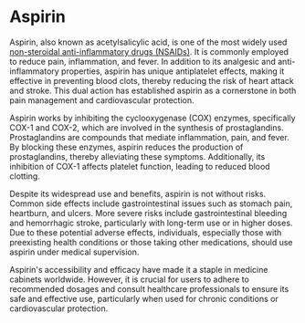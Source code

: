 [//]: # (
source: gpt-40
aka: acetylsalicylic acid
treats: pain, inflammation, fever
tags: non-steroidal-anti-inflammatory-drugs medications
)

# Aspirin

Aspirin, also known as acetylsalicylic acid, is one of the most widely used [non-steroidal anti-inflammatory drugs (NSAIDs)](../non-steroidal-anti-inflammatory-drugs/). It is commonly employed to reduce pain, inflammation, and fever. In addition to its analgesic and anti-inflammatory properties, aspirin has unique antiplatelet effects, making it effective in preventing blood clots, thereby reducing the risk of heart attack and stroke. This dual action has established aspirin as a cornerstone in both pain management and cardiovascular protection.

Aspirin works by inhibiting the cyclooxygenase (COX) enzymes, specifically COX-1 and COX-2, which are involved in the synthesis of prostaglandins. Prostaglandins are compounds that mediate inflammation, pain, and fever. By blocking these enzymes, aspirin reduces the production of prostaglandins, thereby alleviating these symptoms. Additionally, its inhibition of COX-1 affects platelet function, leading to reduced blood clotting.

Despite its widespread use and benefits, aspirin is not without risks. Common side effects include gastrointestinal issues such as stomach pain, heartburn, and ulcers. More severe risks include gastrointestinal bleeding and hemorrhagic stroke, particularly with long-term use or in higher doses. Due to these potential adverse effects, individuals, especially those with preexisting health conditions or those taking other medications, should use aspirin under medical supervision.

Aspirin's accessibility and efficacy have made it a staple in medicine cabinets worldwide. However, it is crucial for users to adhere to recommended dosages and consult healthcare professionals to ensure its safe and effective use, particularly when used for chronic conditions or cardiovascular protection.
